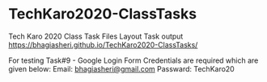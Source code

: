 # TechKaro2020-ClassTasks
Tech Karo 2020 Class Task Files 
Layout Task output https://bhagiasheri.github.io/TechKaro2020-ClassTasks/

For testing Task#9 - Google Login Form Credentials are required which are given below: 
Email: bhagiasheri@gmail.com
Passward: TechKaro20 
